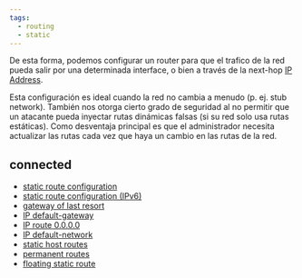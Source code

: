 ```yaml
---
tags:
  - routing
  - static
---
```


De esta forma, podemos configurar un router para que el trafico de la red pueda salir por una determinada interface, o bien a través de la next-hop [IP Address](../labs/NetWarriors/IP%20Address.md). 

Esta configuración es ideal cuando la red no cambia a menudo (p. ej. stub network). También nos otorga cierto grado de seguridad al no permitir que un atacante pueda inyectar rutas dinámicas falsas (si su red solo usa rutas estáticas).
Como desventaja principal es que el administrador necesita actualizar las rutas cada vez que haya un cambio en las rutas de la red. 

## connected
- [static route configuration](static%20route%20configuration.md) 
- [static route configuration (IPv6)](static%20route%20configuration%20(IPv6).md) 
- [gateway of last resort](gateway%20of%20last%20resort.md) 
- [IP default-gateway](IP%20default-gateway.md) 
- [IP route 0.0.0.0](IP%20route%200.0.0.0.md) 
- [IP default-network](IP%20default-network.md) 
- [static host routes](static%20host%20routes.md) 
- [permanent routes](permanent%20routes.md) 
- [floating static route](floating%20static%20route.md) 


